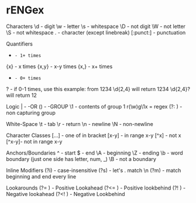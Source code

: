 # rENGex

Characters
\d - digit
\w - letter
\s - whitespace
\D - not digit
\W - not letter
\S - not whitespace
.  - character (except linebreak)
[:punct:] - punctuation

Quantifiers
+     - 1+ times
{x}   - x times
{x,y} - x-y times
{x,}  - x+ times
*     - 0+ times
?     - if 0-1 times, use this
example: from 1234
\d{2,4} will return 1234
\d{2,4}? will return 12

Logic
|  - -OR
() - -GROUP
\1 - contents of group 1 r(\w)g\1x = regex
(?: ) - non capturing group

White-Space
\t - tab
\r - return
\n - newline
\N - non-newline

Character Classes
[...] - one of in bracket
[x-y] - in range x-y
[^x]  - not x
[^x-y]- not in range x-y

Anchors/Boundaries
^ - start
$ - end
\A - beginning
\Z - ending
\b - word boundary (just one side has letter, num, _)
\B - not a boundary

Inline Modifiers
(?i) - case-insensitive
(?s) - let's . match \n
(?m) - match beginning and end every line

Lookarounds
(?= )  - Positive Lookahead
(?<= ) - Positive lookbehind
(?! )  - Negative lookahead
(?<! ) - Negative Lookbehind